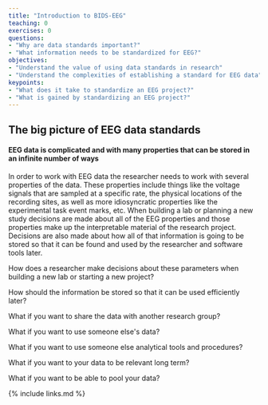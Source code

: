 ```yaml
---
title: "Introduction to BIDS-EEG"
teaching: 0
exercises: 0
questions:
- "Why are data standards important?"
- "What information needs to be standardized for EEG?"
objectives:
- "Understand the value of using data standards in research"
- "Understand the complexities of establishing a standard for EEG data"
keypoints:
- "What does it take to standardize an EEG project?"
- "What is gained by standardizing an EEG project?"
---
```


## The big picture of EEG data standards

#### **EEG data is complicated and with many properties that can be stored in an infinite number of ways**

In order to work with EEG data the researcher needs to work with several properties of the data. These properties include things like the voltage signals that are sampled at a specific rate, the physical locations of the recording sites, as well as more idiosyncratic properties like the experimental task event marks, etc. When building a lab or planning a new study decisions are made about all of the EEG properties and those properties make up the interpretable material of the research project. Decisions are also made about how all of that information is going to be stored so that it can be found and used by the researcher and software tools later.

How does a researcher make decisions about these parameters when building a new lab or starting a new project?

How should the information be stored so that it can be used efficiently later?

What if you want to share the data with another research group?

What if you want to use someone else's data?

What if you want to use someone else analytical tools and procedures?

What if you want to your data to be relevant long term?

What if you want to be able to pool your data?

{% include links.md %}

